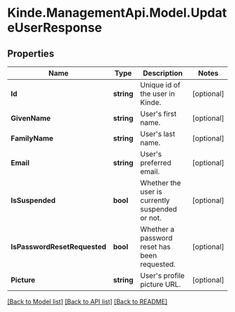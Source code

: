 # Kinde.ManagementApi.Model.UpdateUserResponse

## Properties

Name | Type | Description | Notes
------------ | ------------- | ------------- | -------------
**Id** | **string** | Unique id of the user in Kinde. | [optional] 
**GivenName** | **string** | User&#39;s first name. | [optional] 
**FamilyName** | **string** | User&#39;s last name. | [optional] 
**Email** | **string** | User&#39;s preferred email. | [optional] 
**IsSuspended** | **bool** | Whether the user is currently suspended or not. | [optional] 
**IsPasswordResetRequested** | **bool** | Whether a password reset has been requested. | [optional] 
**Picture** | **string** | User&#39;s profile picture URL. | [optional] 

[[Back to Model list]](../README.md#documentation-for-models) [[Back to API list]](../README.md#documentation-for-api-endpoints) [[Back to README]](../README.md)


